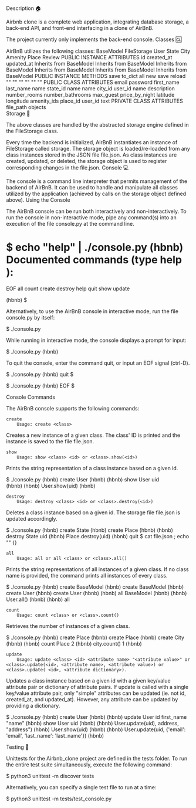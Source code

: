 Description 🏠

Airbnb clone is a complete web application, integrating database storage, a back-end API, and front-end interfacing in a clone of AirBnB.

The project currently only implements the back-end console.
Classes 🆑

AirBnB utilizes the following classes:
	BaseModel 	FileStorage 	User 	State 	City 	Amenity 	Place 	Review
PUBLIC INSTANCE ATTRIBUTES 	id
created_at
updated_at 		Inherits from BaseModel 	Inherits from BaseModel 	Inherits from BaseModel 	Inherits from BaseModel 	Inherits from BaseModel 	Inherits from BaseModel
PUBLIC INSTANCE METHODS 	save
to_dict 	all
new
save
reload 	"" 	"" 	"" 	"" 	"" 	""
PUBLIC CLASS ATTRIBUTES 			email
password
first_name
last_name 	name 	state_id
name 	name 	city_id
user_id
name
description
number_rooms
number_bathrooms
max_guest
price_by_night
latitude
longitude
amenity_ids 	place_id
user_id
text
PRIVATE CLASS ATTRIBUTES 		file_path
objects 						
Storage 🛄

The above classes are handled by the abstracted storage engine defined in the FileStorage class.

Every time the backend is initialized, AirBnB instantiates an instance of FileStorage called storage. The storage object is loaded/re-loaded from any class instances stored in the JSON file file.json. As class instances are created, updated, or deleted, the storage object is used to register corresponding changes in the file.json.
Console 💻

The console is a command line interpreter that permits management of the backend of AirBnB. It can be used to handle and manipulate all classes utilized by the application (achieved by calls on the storage object defined above).
Using the Console

The AirBnB console can be run both interactively and non-interactively. To run the console in non-interactive mode, pipe any command(s) into an execution of the file console.py at the command line.

$ echo "help" | ./console.py
(hbnb) 
Documented commands (type help <topic>):
========================================
EOF  all  count  create  destroy  help  quit  show  update

(hbnb) 
$

Alternatively, to use the AirBnB console in interactive mode, run the file console.py by itself:

$ ./console.py

While running in interactive mode, the console displays a prompt for input:

$ ./console.py
(hbnb) 

To quit the console, enter the command quit, or input an EOF signal (ctrl-D).

$ ./console.py
(hbnb) quit
$

$ ./console.py
(hbnb) EOF
$

Console Commands

The AirBnB console supports the following commands:

    create
        Usage: create <class>

Creates a new instance of a given class. The class' ID is printed and the instance is saved to the file file.json.

    show
        Usage: show <class> <id> or <class>.show(<id>)

Prints the string representation of a class instance based on a given id.

$ ./console.py
(hbnb) create User
(hbnb)
(hbnb) show User uid		
(hbnb) 
(hbnb) User.show(uid)
(hbnb) 

    destroy
        Usage: destroy <class> <id> or <class>.destroy(<id>)

Deletes a class instance based on a given id. The storage file file.json is updated accordingly.

$ ./console.py
(hbnb) create State
(hbnb) create Place
(hbnb)
(hbnb) destroy State uid
(hbnb) Place.destroy(uid)
(hbnb) quit
$ cat file.json ; echo ""
{}

    all
        Usage: all or all <class> or <class>.all()

Prints the string representations of all instances of a given class. If no class name is provided, the command prints all instances of every class.

$ ./console.py
(hbnb) create BaseModel
(hbnb) create BaseModel
(hbnb) create User
(hbnb) create User
(hbnb)
(hbnb) all BaseModel
(hbnb)
(hbnb) User.all()
(hbnb) 
(hbnb) all

    count
        Usage: count <class> or <class>.count()

Retrieves the number of instances of a given class.

$ ./console.py
(hbnb) create Place
(hbnb) create Place
(hbnb) create City
(hbnb) 
(hbnb) count Place
2
(hbnb) city.count()
1
(hbnb) 

    update
        Usage: update <class> <id> <attribute name> "<attribute value>" or <class>.update(<id>, <attribute name>, <attribute value>) or <class>.update( <id>, <attribute dictionary>).

Updates a class instance based on a given id with a given key/value attribute pair or dictionary of attribute pairs. If update is called with a single key/value attribute pair, only "simple" attributes can be updated (ie. not id, created_at, and updated_at). However, any attribute can be updated by providing a dictionary.

$ ./console.py
(hbnb) create User
(hbnb)
(hbnb) update User id first_name "name"
(hbnb) show User uid
(hbnb)
(hbnb) User.update(uid), address, "address")
(hbnb) User.show(uid)
(hbnb)
(hbnb) User.update(uid, {'email': 'email', 'last_name': 'last_name'})
(hbnb) 

Testing 📏

Unittests for the Airbnb_clone project are defined in the tests folder. To run the entire test suite simultaneously, execute the following command:

$ python3 unittest -m discover tests

Alternatively, you can specify a single test file to run at a time:

$ python3 unittest -m tests/test_console.py

